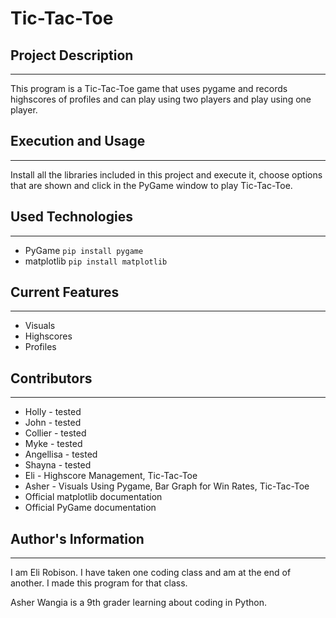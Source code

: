 # Tic-Tac-Toe

## Project Description
---
This program is a Tic-Tac-Toe game that uses pygame and records highscores of profiles and can play using two players and play using one player.

## Execution and Usage
---
Install all the libraries included in this project and execute it, choose options that are shown and click in the PyGame window to play Tic-Tac-Toe.

## Used Technologies
---
+ PyGame
`pip install pygame`
+ matplotlib
`pip install matplotlib`

## Current Features
---
+ Visuals
+ Highscores
+ Profiles

## Contributors
---
+ Holly - tested
+ John - tested
+ Collier - tested
+ Myke - tested
+ Angellisa - tested
+ Shayna - tested
+ Eli - Highscore Management, Tic-Tac-Toe
+ Asher - Visuals Using Pygame, Bar Graph for Win Rates, Tic-Tac-Toe
+ Official matplotlib documentation
+ Official PyGame documentation
## Author's Information
---
I am Eli Robison. I have taken one coding class and am at the end of another. I made this program for that class.

Asher Wangia is a 9th grader learning about coding in Python.